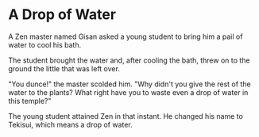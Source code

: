 # A Drop of Water

A Zen master named Gisan asked a young student to bring him a pail of water to cool his bath.

The student brought the water and, after cooling the bath, threw on to the ground the little that was left over.

"You dunce!" the master scolded him. "Why didn't you give the rest of the water to the plants? What right have you to waste even a drop of water in this temple?"

The young student attained Zen in that instant. He changed his name to Tekisui, which means a drop of water.
